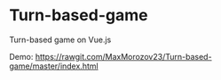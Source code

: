 # Turn-based-game
Turn-based game on Vue.js

Demo: https://rawgit.com/MaxMorozov23/Turn-based-game/master/index.html
